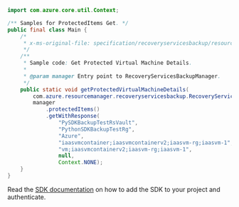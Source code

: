 ```java
import com.azure.core.util.Context;

/** Samples for ProtectedItems Get. */
public final class Main {
    /*
     * x-ms-original-file: specification/recoveryservicesbackup/resource-manager/Microsoft.RecoveryServices/stable/2022-02-01/examples/AzureIaasVm/Compute_ProtectedItem_Get.json
     */
    /**
     * Sample code: Get Protected Virtual Machine Details.
     *
     * @param manager Entry point to RecoveryServicesBackupManager.
     */
    public static void getProtectedVirtualMachineDetails(
        com.azure.resourcemanager.recoveryservicesbackup.RecoveryServicesBackupManager manager) {
        manager
            .protectedItems()
            .getWithResponse(
                "PySDKBackupTestRsVault",
                "PythonSDKBackupTestRg",
                "Azure",
                "iaasvmcontainer;iaasvmcontainerv2;iaasvm-rg;iaasvm-1",
                "vm;iaasvmcontainerv2;iaasvm-rg;iaasvm-1",
                null,
                Context.NONE);
    }
}
```

Read the [SDK documentation](https://github.com/Azure/azure-sdk-for-java/blob/azure-resourcemanager-recoveryservicesbackup_1.0.0-beta.5/sdk/recoveryservicesbackup/azure-resourcemanager-recoveryservicesbackup/README.md) on how to add the SDK to your project and authenticate.
